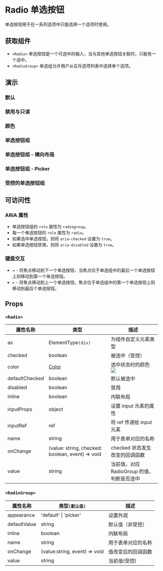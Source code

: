 # Radio 单选按钮

单选按钮用于在一系列选项中只能选择一个选项时使用。

## 获取组件

<!--{include:<import-guide>}-->

- `<Radio>` 单选按钮是一个可选中的输入，当与其他单选按钮关联时，只能有一个选中。
- `<RadioGroup>` 单选组允许用户从互斥选项列表中选择单个选项。

## 演示

### 默认

<!--{include:`basic.md`}-->

### 禁用与只读

<!--{include:`disabled.md`}-->

### 颜色

<!--{include:`colors.md`}-->

### 单选按钮组

<!--{include:`radio-group.md`}-->

### 单选按钮组 - 横向布局

<!--{include:`radio-group-inline.md`}-->

### 单选按钮组 - Picker

<!--{include:`radio-group-inline-picker.md`}-->

### 受控的单选按钮组

<!--{include:`radio-group-controlled.md`}-->

## 可访问性

### ARIA 属性

- 单选按钮组的 `role` 属性为 `radiogroup`。
- 每一个单选按钮的 `role` 属性为 `radio`。
- 如果选中单选按钮，则将 `aria-checked` 设置为 `true`。
- 如果单选按钮禁用，则将 `aria-disabled` 设置为 `true`。

### 键盘交互

- <kbd>→</kbd> - 将焦点移动到下一个单选按钮，当焦点位于单选组中的最后一个单选按钮上则移动到第一个单选按钮。
- <kbd>←</kbd> - 将焦点移动到上一个单选按钮。焦点位于单选组中的第一个单选按钮上则移动到最后个单选按钮。

## Props

### `<Radio>`

| 属性名称       | 类型                                             | 描述                                       |
| -------------- | ------------------------------------------------ | ------------------------------------------ |
| as             | ElementType`(div)`                               | 为组件自定义元素类型                       |
| checked        | boolean                                          | 被选中（受控）                             |
| color          | [Color](#code-ts-color-code)                     | 选中状态时的颜色 <br/>![][5.56.0]          |
| defaultChecked | boolean                                          | 默认被选中                                 |
| disabled       | boolean                                          | 禁用                                       |
| inline         | boolean                                          | 内联布局                                   |
| inputProps     | object                                           | 设置 input 元素的属性                      |
| inputRef       | ref                                              | 将 ref 传递给 input 元素                   |
| name           | string                                           | 用于表单对应的名称                         |
| onChange       | (value: string, checked: boolean, event) => void | checked 状态发生改变的回调函数             |
| value          | string                                           | 当前值，对应 RadioGroup 的值，判断是否选中 |

### `<RadioGroup>`

| 属性名称     | 类型`(默认值)`                | 描述               |
| ------------ | ----------------------------- | ------------------ |
| appearance   | 'default' &#124; 'picker'     | 设置外观           |
| defaultValue | string                        | 默认值（非受控）   |
| inline       | boolean                       | 内联布局           |
| name         | string                        | 用于表单对应的名称 |
| onChange     | (value:string, event) => void | 值改变后的回调函数 |
| value        | string                        | 当前值(受控)       |

<!--{include:(_common/types/color.md)}-->

[5.56.0]: https://img.shields.io/badge/>=-v5.56.0-blue
